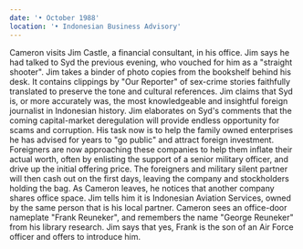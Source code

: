 ```yaml
---
date: '• October 1988'
location: '• Indonesian Business Advisory'
---
```


Cameron visits Jim Castle, a financial consultant, in his office. Jim
says he had talked to Syd the previous evening, who vouched for him as a
"straight shooter". Jim takes a binder of photo copies from the
bookshelf behind his desk. It contains clippings by "Our Reporter" of
sex-crime stories faithfully translated to preserve the tone and
cultural references. Jim claims that Syd is, or more accurately was, the
most knowledgeable and insightful foreign journalist in Indonesian
history. Jim elaborates on Syd's comments that the coming capital-market
deregulation will provide endless opportunity for scams and corruption.
His task now is to help the family owned enterprises he has advised for
years to "go public" and attract foreign investment. Foreigners are now
approaching these companies to help them inflate their actual worth,
often by enlisting the support of a senior military officer, and drive
up the initial offering price. The foreigners and military silent
partner will then cash out on the first days, leaving the company and
stockholders holding the bag. As Cameron leaves, he notices that another
company shares office space. Jim tells him it is Indonesian Aviation
Services, owned by the same person that is his local partner. Cameron
sees an office-door nameplate "Frank Reuneker", and remembers the name
"George Reuneker" from his library research. Jim says that yes, Frank is
the son of an Air Force officer and offers to introduce him.
